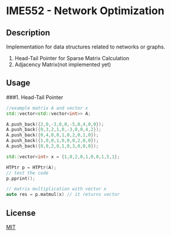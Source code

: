 # IME552 - Network Optimization

## Description
Implementation for data structures related to networks or graphs.

1. Head-Tail Pointer for Sparse Matrix Calculation
2. Adjacency Matrix(not implemented yet)

## Usage
###1. Head-Tail Pointer

```c++
//example matrix A and vector x
std::vector<std::vector<int>> A;

A.push_back({2,0,-3,0,0,-5,0,4,0,0});
A.push_back({0,3,2,1,0,-3,0,0,4,2});
A.push_back({0,4,0,0,1,0,2,0,1,0});
A.push_back({1,0,0,1,0,0,0,2,0,0});
A.push_back({0,0,2,0,1,0,3,0,0,0});

std::vector<int> x = {1,0,2,0,1,0,0,1,5,1};

HTPtr p = HTPtr(A);
// test the code
p.pprint();

// matrix multiplication with vector x
auto res = p.matmul(x) // it returns vector

```

## License
[MIT](https://choosealicense.com/licenses/mit/)